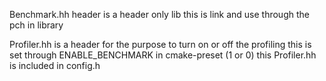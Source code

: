 Benchmark.hh header is a header only lib this is link and use through the pch in library 

Profiler.hh is a header for the purpose to turn on or off the profiling
this is set through ENABLE_BENCHMARK in cmake-preset (1 or 0)
this Profiler.hh is included in config.h